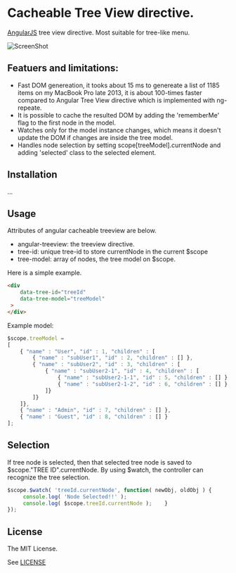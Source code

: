 Cacheable Tree View directive. 
================

[AngularJS](https://github.com/angular/angular.js) tree view directive. Most suitable for tree-like menu.

![ScreenShot](https://github.com/nakolkin/angular-cacheable-treeview/raw/master/img/preview.png)

## Featuers and limitations:
   - Fast DOM genereation, it tooks about 15 ms to genereate a list of 1185 items on my MacBook Pro late 2013,
     it is about 100-times faster compared to Angular Tree View directive which is implemented with ng-repeate.
   - It is possible to cache the resulted DOM by adding the 'rememberMe' flag to the first node in the model.
   - Watches only for the model instance changes, which means it doesn't update the DOM if changes are inside the tree model.
   - Handles node selection by setting scope[treeModel].currentNode and adding 'selected' class to the selected element.

## Installation

...

## Usage

Attributes of angular cacheable treeview are below.

- angular-treeview: the treeview directive.
- tree-id: unique tree-id to store currentNode in the current $scope
- tree-model: array of nodes, the tree model on $scope.

Here is a simple example.


```html
<div
	data-tree-id="treeId"
	data-tree-model="treeModel"
 >
</div>
```

Example model:

```javascript
$scope.treeModel = 
[
	{ "name" : "User", "id" : 1, "children" : [
		{ "name" : "subUser1", "id" : 2, "children" : [] },
		{ "name" : "subUser2", "id" : 3, "children" : [
			{ "name" : "subUser2-1", "id" : 4, "children" : [
				{ "name" : "subUser2-1-1", "id" : 5, "children" : [] },
				{ "name" : "subUser2-1-2", "id" : 6, "children" : [] }
			]}
		]}
	]},
	{ "name" : "Admin", "id" : 7, "children" : [] },
	{ "name" : "Guest", "id" : 8, "children" : [] }
];	 
```

## Selection

If tree node is selected, then that selected tree node is saved to $scope."TREE ID".currentNode. By using $watch, the controller can recognize the tree selection.


```javascript
$scope.$watch( 'treeId.currentNode', function( newObj, oldObj ) {
     console.log( 'Node Selected!!' );
     console.log( $scope.treeId.currentNode );    }
});
```


## License

The MIT License.

See [LICENSE](https://github.com/eu81273/angular.treeview/blob/master/LICENSE)
